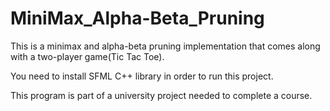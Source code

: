 # MiniMax_Alpha-Beta_Pruning
 This is a minimax and alpha-beta pruning implementation that comes along with a two-player game(Tic Tac Toe).
 
 You need to install SFML C++ library in order to run this project.

 This program is part of a university project needed to complete a course.
